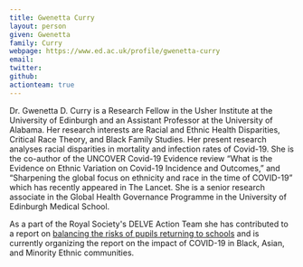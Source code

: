 ```yaml
---
title: Gwenetta Curry
layout: person
given: Gwenetta
family: Curry
webpage: https://www.ed.ac.uk/profile/gwenetta-curry
email: 
twitter: 
github: 
actionteam: true
---
```


Dr. Gwenetta D. Curry is a Research Fellow in the Usher Institute at the University of Edinburgh and an Assistant Professor at the University of Alabama. Her research interests are Racial and Ethnic Health Disparities, Critical Race Theory, and Black Family Studies. Her present research analyses racial disparities in mortality and infection rates of Covid-19. She is the co-author of the UNCOVER Covid-19 Evidence review “What is the Evidence on Ethnic Variation on Covid-19 Incidence and Outcomes,” and “Sharpening the global focus on ethnicity and race in the time of COVID-19” which has recently appeared in The Lancet. She is a senior research associate in the Global Health Governance Programme in the University of Edinburgh Medical School. 

As a part of the Royal Society's DELVE Action Team she has contributed to a report on [balancing the risks of pupils returning to schools](https://rs-delve.github.io/reports/2020/07/24/balancing-the-risk-of-pupils-returning-to-schools.html) and is currently organizing the report on the impact of COVID-19 in Black, Asian, and Minority Ethnic communities.

